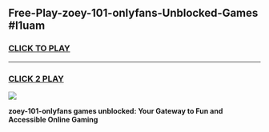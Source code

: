 
## Free-Play-zoey-101-onlyfans-Unblocked-Games #l1uam
<h3>
<a href="https://news.freeplayer.one?title=zoey-101-onlyfans&ref=8M">CLICK TO PLAY</a></h3>
<hr>

<h3>
<a href="https://news.freeplayer.one?title=zoey-101-onlyfans&ref=8M">CLICK 2 PLAY</a>
  
</h3>

<a href="https://news.freeplayer.one?title=zoey-101-onlyfans&ref=8M"><img src="https://clearcache.store/games.png"></a>


**zoey-101-onlyfans games unblocked: Your Gateway to Fun and Accessible Online Gaming**
